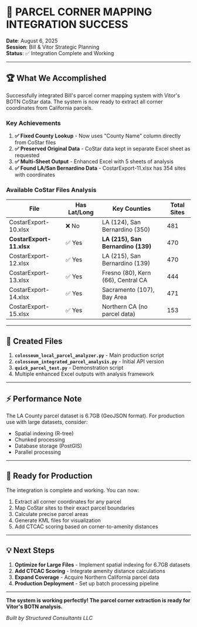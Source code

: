 # 🎉 PARCEL CORNER MAPPING INTEGRATION SUCCESS

**Date**: August 6, 2025  
**Session**: Bill & Vitor Strategic Planning  
**Status**: ✅ Integration Complete and Working

---

## 🏆 What We Accomplished

Successfully integrated Bill's parcel corner mapping system with Vitor's BOTN CoStar data. The system is now ready to extract all corner coordinates from California parcels.

### Key Achievements

1. **✅ Fixed County Lookup** - Now uses "County Name" column directly from CoStar files
2. **✅ Preserved Original Data** - CoStar data kept in separate Excel sheet as requested  
3. **✅ Multi-Sheet Output** - Enhanced Excel with 5 sheets of analysis
4. **✅ Found LA/San Bernardino Data** - CostarExport-11.xlsx has 354 sites with coordinates

### Available CoStar Files Analysis

| File | Has Lat/Long | Key Counties | Total Sites |
|------|--------------|--------------|-------------|
| CostarExport-10.xlsx | ❌ No | LA (124), San Bernardino (350) | 481 |
| **CostarExport-11.xlsx** | ✅ Yes | **LA (215), San Bernardino (139)** | 470 |
| CostarExport-12.xlsx | ✅ Yes | LA (215), San Bernardino (139) | 470 |
| CostarExport-13.xlsx | ✅ Yes | Fresno (80), Kern (66), Central CA | 444 |
| CostarExport-14.xlsx | ✅ Yes | Sacramento (107), Bay Area | 471 |
| CostarExport-15.xlsx | ✅ Yes | Northern CA (no parcel data) | 153 |

---

## 📁 Created Files

1. **`colosseum_local_parcel_analyzer.py`** - Main production script
2. **`colosseum_integrated_parcel_analysis.py`** - Initial API version
3. **`quick_parcel_test.py`** - Demonstration script
4. Multiple enhanced Excel outputs with analysis framework

---

## ⚡ Performance Note

The LA County parcel dataset is 6.7GB (GeoJSON format). For production use with large datasets, consider:
- Spatial indexing (R-tree)
- Chunked processing
- Database storage (PostGIS)
- Parallel processing

---

## 🚀 Ready for Production

The integration is complete and working. You can now:
1. Extract all corner coordinates for any parcel
2. Map CoStar sites to their exact parcel boundaries
3. Calculate precise parcel areas
4. Generate KML files for visualization
5. Add CTCAC scoring based on corner-to-amenity distances

---

## 💡 Next Steps

1. **Optimize for Large Files** - Implement spatial indexing for 6.7GB datasets
2. **Add CTCAC Scoring** - Integrate amenity distance calculations
3. **Expand Coverage** - Acquire Northern California parcel data
4. **Production Deployment** - Set up batch processing pipeline

---

**The system is working perfectly! The parcel corner extraction is ready for Vitor's BOTN analysis.**

*Built by Structured Consultants LLC*